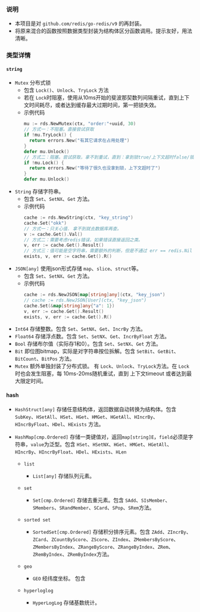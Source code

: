 ### 说明
- 本项目是对 `github.com/redis/go-redis/v9` 的再封装。
- 将原来混合的函数按照数据类型封装为结构体区分函数调用。提示友好，用法清晰。



### 类型详情
#### `string` 
- `Mutex` 分布式锁
  - 包含 `Lock()`、`Unlock`、`TryLock` 方法
  - 若在 `Lock`时阻塞，使用从10ms开始的斐波那契数列间隔重试，直到上下文时间耗尽，或者达到缓存最大过期时间，第一把锁失效。
  - 示例代码
    ```go
    mu := rds.NewMutex(ctx, "order:"+uuid, 30)
    // 方式一：不阻塞。直接尝试获取
    if !mu.TryLock() {
      return errors.New("有其它请求在占用处理")
    }
    defer mu.Unlock()
    // 方式二：阻塞。尝试获取，拿不到重试，直到：拿到锁true/上下文超时false/锁过期true(避免这种情况)。 
    if !mu.Lock() {
      return errors.New("等待了很久也没拿到锁，上下文超时了")
    }
    defer mu.Unlock()
    ```
- `String` 存储字符串。
  - 包含 `Set`、`SetNX`、`Get` 方法。
  - 示例代码
    ```go
    cache := rds.NewString(ctx, "key_string")
    cache.Set("okk")
    // 方式一：只关心值. 拿不到就去数据库再查。
    v := cache.Get().Val()
    // 方式二：需要考虑redis错误，如果错误直接返回之类。
    v, err := cache.Get().Result()
    // 方式三：值可能是空字符串，需要额外的判断，但是不通过 err == redis.Nil
    exists, v, err := cache.Get().R() 
    ```
- `JSON[any]` 使用json形式存储 `map`、`slice`、`struct`等。 
  - 包含 `Set`、`SetNX`、`Get` 方法。
  - 示例代码
    ```go
    cache := rds.NewJSON[map[string]any](ctx, "key_json")
    // cache := rds.NewJSON[User](ctx, "key_json")
    cache.Set(&map[string]any{"a": 1})
    v, err := cache.Get().Result()
    exists, v, err := cache.Get().R() 
    ```
- `Int64` 存储整数。包含 `Set`、`SetNX`、`Get`、`IncrBy` 方法。
- `Float64` 存储浮点数。包含 `Set`、`SetNX`、`Get`、`IncrByFloat` 方法。
- `Bool` 存储布尔值（实际存1和0）。包含 `Set`、`SetNX`、`Get` 方法。
- `Bit` 即位图bitmap，实际是对字符串按位拆解。包含 `SetBit`、`GetBit`、`BitCount`、`BitPos` 方法。
- `Mutex` 额外单独封装了分布式锁。 有 `Lock`、`Unlock`、`TryLock`方法。在 `Lock`时也会发生阻塞，每 10ms-20ms随机重试，直到 上下文timeout 或者达到最大限定时间。

#### hash
- `HashStruct[any]` 存储任意结构体，返回数据自动转换为结构体。包含 `SubKey`、`HSetAll`、`HSet`、`HGet`、`HMGet`、`HGetAll`、`HIncrBy`、`HIncrByFloat`、`HDel`、`HExists` 方法。
- `HashMap[cmp.Ordered]` 存储一类键值对，返回`map[string]E`，`field`必须是字符串，`value`为泛型。包含 `HSet`、`HSetNX`、`HGet`、`HMGet`、`HGetAll`、`HIncrBy`、`HIncrByFloat`、`HDel`、`HExists`、`HLen`

  - `list` 
    - `List[any]` 存储队列元素。

  - `set` 
    - `Set[cmp.Ordered]` 存储去重元素。包含 `SAdd`、`SIsMember`、`SMembers`、`SRandMember`、`SCard`、`SPop`、`SRem`方法。

  - `sorted set` 
    - `SortedSet[cmp.Ordered]` 存储积分排序元素。包含 `ZAdd`、`ZIncrBy`、`ZCard`、`ZCountByScore`、`ZScore`、`ZIndex`、`ZMembersByScore`、`ZMembersByIndex`、`ZRangeByScore`、`ZRangeByIndex`、`ZRem`、`ZRemByIndex`、`ZRemByIndex`方法。

  - `geo`
    - `GEO` 经纬度坐标。 包含 
  - `hyperloglog`
    - `HyperLogLog` 存储基数统计。

